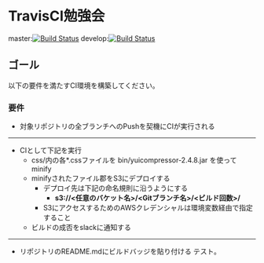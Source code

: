 # TravisCI勉強会

master:[![Build Status](https://travis-ci.org/taka7646/travisci-workshop.svg?branch=master)](https://travis-ci.org/taka7646/travisci-workshop)
develop:[![Build Status](https://travis-ci.org/taka7646/travisci-workshop.svg?branch=develop)](https://travis-ci.org/taka7646/travisci-workshop)

## ゴール

以下の要件を満たすCI環境を構築してください。

### 要件

- 対象リポジトリの全ブランチへのPushを契機にCIが実行される

---

- CIとして下記を実行
	* css/内の各*.cssファイルを bin/yuicompressor-2.4.8.jar を使ってminify
	* minifyされたファイル郡をS3にデプロイする
		*  デプロイ先は下記の命名規則に沿うようにする
			* **s3://<任意のバケット名>/<Gitブランチ名>/<ビルド回数>/**
		* S3にアクセスするためのAWSクレデンシャルは環境変数経由で指定すること
	* ビルドの成否をslackに通知する

---

- リポジトリのREADME.mdにビルドバッジを貼り付ける
  テスト。
